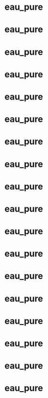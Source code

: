 # eau_pure
# eau_pure
# eau_pure
# eau_pure
# eau_pure
# eau_pure
# eau_pure
# eau_pure
# eau_pure
# eau_pure
# eau_pure
# eau_pure
# eau_pure
# eau_pure
# eau_pure
# eau_pure
# eau_pure
# eau_pure
